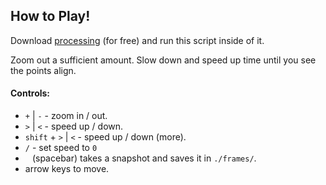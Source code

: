 ## How to Play!
Download [processing](https://processing.org/download/) (for free) and run this script inside of it.

Zoom out a sufficient amount.
Slow down and speed up time until you see the points align.
#### Controls:
* `+` | `-` - zoom in / out.
* `>` | `<` - speed up / down.
* `shift` + `>` | `<` - speed up / down (more).
* `/` - set speed to `0`
* ` ` (spacebar) takes a snapshot and saves it in `./frames/`.
* arrow keys to move.